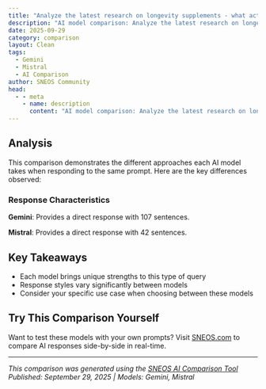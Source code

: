 ```yaml
---
title: "Analyze the latest research on longevity supplements - what actually works?"
description: "AI model comparison: Analyze the latest research on longevity supplements - what actually works?..."
date: 2025-09-29
category: comparison
layout: Clean
tags:
  - Gemini
  - Mistral
  - AI Comparison
author: SNEOS Community
head:
  - - meta
    - name: description
      content: "AI model comparison: Analyze the latest research on longevity supplements - what actually works?..."
---
```


<ChatComparison
  title="Analyze the latest research on longevity supplements - what actually works?"
  prompt="Analyze the latest research on longevity supplements - what actually works?"
  :responses='{
    "Gemini": "Okay, let\u0027s delve into the fascinating (and often hyped) world of longevity supplements and analyze what the latest research suggests actually has a potential impact, separating the wheat from the chaff.\n\n**Important Disclaimer:**  This is a rapidly evolving field.  Research findings can change, and what shows promise in animal studies may not translate to humans.  *Always consult with your doctor or a qualified healthcare professional before taking any supplements, especially if you have existing health conditions or are taking medications.*  This information is for informational purposes only and is not a substitute for professional medical advice.\n\n**Key Considerations Before Evaluating Supplements:**\n\n*   **Human Studies are Crucial:**  Much of the initial research on longevity supplements is done on model organisms like yeast, worms (C. elegans), fruit flies, and mice. While these are valuable starting points, **human studies are essential** to determine if the effects translate to humans, and if the dosages are safe and effective.\n*   **Mechanism of Action:** Understanding *how* a substance is supposed to work can help evaluate its potential. Does it target a known aging pathway (e.g., cellular senescence, mTOR, sirtuins, autophagy)? Is there a plausible explanation for its purported benefits?\n*   **Dosage and Bioavailability:**  The dosage used in studies matters.  Also, can the body effectively absorb and utilize the substance (bioavailability)?  Some substances may be poorly absorbed, rendering oral supplementation ineffective.\n*   **Safety Profile:**  A supplement that extends lifespan but causes significant side effects is not a desirable option.  Long-term safety data is especially important for longevity interventions.\n*   **Individual Variability:**  Genetics, lifestyle, and overall health can influence how an individual responds to a supplement.  What works for one person may not work for another.\n*   **Quality Control:** The supplement industry is not always tightly regulated.  Look for products that have been third-party tested for purity and potency (e.g., by USP, NSF International, or ConsumerLab.com).\n\n**Supplements with Some Evidence for Potential Longevity Benefits (in Humans, or with Strong Preclinical Data Supporting Human Trials):**\n\n1.  **Nicotinamide Mononucleotide (NMN) and Nicotinamide Riboside (NR):**\n\n    *   **What they are:** Precursors to NAD\u002B, a crucial coenzyme involved in cellular energy production, DNA repair, and other essential processes. NAD\u002B levels decline with age.\n    *   **Mechanism:**  Boosting NAD\u002B levels is thought to improve cellular function, enhance mitochondrial health, and activate sirtuins (longevity-associated proteins).\n    *   **Research:**\n        *   **Human studies:** Some human trials suggest that NMN and NR can increase NAD\u002B levels and may improve some metabolic parameters (e.g., insulin sensitivity, blood lipid profiles). Some studies have demonstrated improvements in physical performance.\n        *   **Animal studies:**  Extensive research in mice has shown that NMN can extend lifespan, improve cardiovascular health, and protect against neurodegenerative diseases.\n    *   **Caveats:** Long-term effects are still being studied. Optimal dosage is not yet fully established. Some individuals report side effects like flushing or gastrointestinal upset.\n    *   **Latest:** Trials are ongoing to determine efficacy in various health conditions related to aging.\n\n2.  **Resveratrol:**\n\n    *   **What it is:** A polyphenol found in grapes, red wine, and other plants.\n    *   **Mechanism:**  Activates sirtuins, has antioxidant and anti-inflammatory properties, and may improve mitochondrial function.\n    *   **Research:**\n        *   **Human studies:** Some studies suggest that resveratrol can improve cardiovascular health, insulin sensitivity, and cognitive function. However, the bioavailability of resveratrol is relatively low, and high doses may be needed to achieve significant effects.\n        *   **Animal studies:** Resveratrol has been shown to extend lifespan in some animal models, but the results are inconsistent.\n    *   **Caveats:** The evidence for lifespan extension in humans is weak. Bioavailability is a major limitation. Some potential interactions with medications.\n    *   **Latest:** Research is focusing on enhancing bioavailability through formulations like micronized resveratrol or combinations with other compounds.\n\n3.  **Spermidine:**\n\n    *   **What it is:** A polyamine found in foods like wheat germ, soybeans, and aged cheese.\n    *   **Mechanism:**  Induces autophagy (cellular \u0022self-cleaning\u0022), which removes damaged cellular components and promotes cellular health.\n    *   **Research:**\n        *   **Human studies:** Observational studies have linked higher spermidine intake with reduced risk of age-related diseases and increased lifespan.  Some intervention studies suggest cognitive benefits.\n        *   **Animal studies:** Spermidine has been shown to extend lifespan in yeast, worms, flies, and mice.\n    *   **Caveats:** More human intervention trials are needed to confirm the benefits. Dosage and long-term safety need further investigation.\n    *   **Latest:** Clinical trials are exploring the effects of spermidine on cognitive function, cardiovascular health, and immune function.\n\n4.  **Metformin:**\n\n    *   **What it is:** A commonly prescribed medication for type 2 diabetes.\n    *   **Mechanism:**  Complex and not fully understood, but it appears to improve insulin sensitivity, reduce inflammation, and activate AMPK (a cellular energy sensor).\n    *   **Research:**\n        *   **Human studies:** Observational studies have suggested that metformin users may have a lower risk of age-related diseases and increased lifespan. The TAME (Targeting Aging with Metformin) trial is a large-scale study investigating the effects of metformin on age-related outcomes in non-diabetic individuals.\n        *   **Animal studies:** Metformin has been shown to extend lifespan in some animal models.\n    *   **Caveats:** Metformin can cause side effects, such as gastrointestinal upset. It is a prescription medication and should only be taken under the supervision of a doctor. Its use for longevity in healthy individuals is still controversial.\n    *   **Latest:** The TAME trial results are eagerly awaited and could provide important insights into the potential of metformin as an anti-aging intervention.\n\n5.  **Curcumin:**\n\n    *   **What it is:** A compound found in turmeric.\n    *   **Mechanism:**  Has antioxidant, anti-inflammatory, and anti-amyloid properties.\n    *   **Research:**\n        *   **Human studies:** Some studies suggest that curcumin can improve cognitive function, reduce inflammation, and alleviate pain. However, the bioavailability of curcumin is very low.\n        *   **Animal studies:** Curcumin has been shown to extend lifespan in some animal models.\n    *   **Caveats:** Poor bioavailability is a major limitation. Formulations that enhance bioavailability (e.g., with piperine or liposomal curcumin) may be more effective.\n    *   **Latest:** Research is focused on improving the bioavailability of curcumin and investigating its potential in preventing or treating age-related diseases.\n\n6.  **Alpha-Lipoic Acid (ALA):**\n\n    *   **What it is:** A naturally occurring antioxidant.\n    *   **Mechanism:**  May improve mitochondrial function, reduce oxidative stress, and improve insulin sensitivity.\n    *   **Research:**\n        *   **Human studies:** Some studies suggest that ALA can improve diabetic neuropathy, reduce blood pressure, and improve cognitive function.\n        *   **Animal studies:** ALA has been shown to extend lifespan in some animal models.\n    *   **Caveats:** The evidence for lifespan extension in humans is limited.\n    *   **Latest:** Being researched for its effects on mitochondrial health and cognitive decline.\n\n7.  **Glycine and NAC (N-Acetylcysteine):**\n\n    *   **What they are:** Glycine is an amino acid, and NAC is a precursor to glutathione (a powerful antioxidant).\n    *   **Mechanism:** Together they boost glutathione levels, reduce oxidative stress, and improve mitochondrial function.\n    *   **Research:**\n        *   **Human Studies:** Emerging studies suggest that this combination may improve multiple age-related deficits, including oxidative stress, inflammation, endothelial dysfunction, insulin resistance, and mitochondrial dysfunction.\n        *   **Animal Studies:** Show promise in promoting healthy aging.\n    *   **Caveats:** More research is needed.\n\n**Supplements with Less Convincing Evidence or Significant Caveats:**\n\n*   **Telomere-related supplements:** While telomere shortening is associated with aging, directly manipulating telomere length with supplements is complex and potentially risky.  There\u0027s limited evidence that these supplements are safe or effective.\n*   **Many \u0022anti-aging\u0022 proprietary blends:** Often contain a mix of ingredients with little scientific backing or unclear dosages.\n*   **Most herbal remedies marketed for longevity:**  While some herbs may have health benefits, the evidence for lifespan extension is generally weak.\n\n**The Importance of Lifestyle:**\n\nIt\u0027s crucial to remember that supplements are *adjuncts* to a healthy lifestyle, not replacements for it. The most effective strategies for promoting longevity include:\n\n*   **Healthy Diet:**  A balanced diet rich in fruits, vegetables, whole grains, and lean protein.  Consider calorie restriction or intermittent fasting (with medical guidance).\n*   **Regular Exercise:**  Both aerobic and strength training.\n*   **Stress Management:**  Techniques like meditation, yoga, or spending time in nature.\n*   **Adequate Sleep:**  Aim for 7-9 hours of quality sleep per night.\n*   **Social Connection:**  Maintaining strong social relationships.\n*   **Avoidance of Smoking and Excessive Alcohol Consumption:**\n\n**In Conclusion:**\n\nThe field of longevity supplements is exciting but still in its early stages. While some supplements show promise, the evidence is often preliminary, and more research is needed, especially in humans.  A healthy lifestyle remains the foundation for promoting longevity.  Always consult with your doctor before taking any supplements, and be wary of exaggerated claims. Focus on evidence-based strategies and prioritize a holistic approach to health and well-being.\n",
    "Mistral": "As of my last update in October 2023, the field of longevity research is rapidly evolving, with numerous studies exploring various supplements and their potential to extend lifespan and improve healthspan. Here are some of the most promising supplements based on recent research:\n\n### 1. **Resveratrol**\n- **Mechanism**: Activates sirtuins, particularly SIRT1, which are proteins involved in longevity and metabolic regulation.\n- **Efficacy**: Some studies suggest that resveratrol may mimic the effects of caloric restriction, which is known to extend lifespan in various organisms. However, human trials have shown mixed results, and more research is needed to confirm its benefits.\n\n### 2. **Metformin**\n- **Mechanism**: Inhibits mitochondrial complex I, leading to reduced ATP production and activation of AMPK, which regulates cellular energy homeostasis.\n- **Efficacy**: Metformin has been shown to extend lifespan in animal models and is currently being tested in human trials for its anti-aging effects. It is already widely used to treat type 2 diabetes.\n\n### 3. **Nicotinamide Mononucleotide (NMN)**\n- **Mechanism**: A precursor to nicotinamide adenine dinucleotide (NAD\u002B), which is essential for cellular energy metabolism and DNA repair.\n- **Efficacy**: Studies in mice have shown that NMN supplementation can improve mitochondrial function and extend lifespan. Human trials are ongoing to determine its effectiveness.\n\n### 4. **Nicotinamide Riboside (NR)**\n- **Mechanism**: Another precursor to NAD\u002B, similar to NMN.\n- **Efficacy**: NR has been shown to increase NAD\u002B levels and improve various aspects of health, including cardiovascular function and metabolic health. Human trials have shown promising results, but long-term effects on longevity are still under investigation.\n\n### 5. **Fisetin**\n- **Mechanism**: A plant polyphenol that has been shown to have neuroprotective and anti-inflammatory effects.\n- **Efficacy**: Animal studies suggest that fisetin may extend lifespan and improve cognitive function. Human trials are limited, but initial results are encouraging.\n\n### 6. **Pterostilbene**\n- **Mechanism**: Similar to resveratrol, it activates sirtuins and has antioxidant properties.\n- **Efficacy**: Some studies suggest that pterostilbene may have better bioavailability than resveratrol and could be more effective in promoting longevity. However, more research is needed to confirm its benefits.\n\n### 7. **Spermidine**\n- **Mechanism**: Induces autophagy, a cellular process that helps remove damaged cellular components.\n- **Efficacy**: Animal studies have shown that spermidine supplementation can extend lifespan and improve cognitive function. Human trials are ongoing.\n\n### 8. **Quercetin**\n- **Mechanism**: A flavonoid with antioxidant and anti-inflammatory properties.\n- **Efficacy**: Some studies suggest that quercetin may have beneficial effects on cardiovascular health and longevity, but more research is needed to confirm its long-term benefits.\n\n### 9. **Astaxanthin**\n- **Mechanism**: A powerful antioxidant that protects cells from oxidative damage.\n- **Efficacy**: Animal studies have shown that astaxanthin may have anti-aging effects, but human trials are limited.\n\n### 10. **Curcumin**\n- **Mechanism**: A polyphenol with anti-inflammatory and antioxidant properties.\n- **Efficacy**: Some studies suggest that curcumin may have beneficial effects on various aspects of health, including cognitive function and cardiovascular health. However, its bioavailability is low, and more research is needed to confirm its long-term benefits.\n\n### Conclusion\nWhile many supplements show promise in animal studies, human trials are often limited, and long-term effects on longevity are not yet fully understood. It\u0027s important to consult with healthcare professionals before starting any supplement regimen, as individual responses can vary, and some supplements may interact with medications or have side effects.\n\nFor the most current information, it\u0027s advisable to refer to the latest scientific literature and consult with experts in the field of longevity research."
  }'
  published-date="16:28"
/>

## Analysis

This comparison demonstrates the different approaches each AI model takes when responding to the same prompt. Here are the key differences observed:

### Response Characteristics

**Gemini**: Provides a direct response with 107 sentences. 

**Mistral**: Provides a direct response with 42 sentences. 

## Key Takeaways

- Each model brings unique strengths to this type of query
- Response styles vary significantly between models
- Consider your specific use case when choosing between these models

## Try This Comparison Yourself

Want to test these models with your own prompts? Visit [SNEOS.com](https://sneos.com) to compare AI responses side-by-side in real-time.

---

*This comparison was generated using the [SNEOS AI Comparison Tool](https://sneos.com)*
*Published: September 29, 2025 | Models: Gemini, Mistral*
